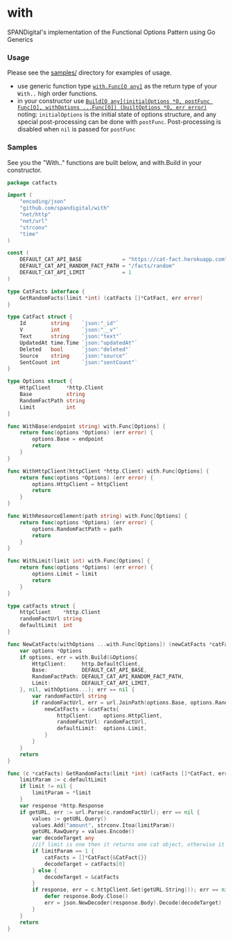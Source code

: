 # with
SPANDigital's implementation of the Functional Options Pattern using Go Generics

### Usage

Please see the [samples/](samples/) directory for examples of usage.

- use generic function type [`with.Func[O any]`](/with.go\#L7) as the return type of your `With..` high order functions.
- in your constructor use [`Build[O any](initialOptions *O, postFunc Func[O], withOptions ...Func[O]) (builtOptions *O, err error)`](/with.go#L25)
  noting: `initialOptions` is the initial state of options structure, and any special post-processing can be done with `postFunc`.
  Post-processing is disabled when `nil` is passed for `postFunc`

### Samples

See you the "With.." functions are built below, and with.Build in your constructor.

```go
package catfacts

import (
	"encoding/json"
	"github.com/spandigital/with"
	"net/http"
	"net/url"
	"strconv"
	"time"
)

const (
	DEFAULT_CAT_API_BASE             = "https://cat-fact.herokuapp.com"
	DEFAULT_CAT_API_RANDOM_FACT_PATH = "/facts/random"
	DEFAULT_CAT_API_LIMIT            = 1
)

type CatFacts interface {
	GetRandomFacts(limit *int) (catFacts []*CatFact, err error)
}

type CatFact struct {
	Id        string    `json:"_id"`
	V         int       `json:"__v"`
	Text      string    `json:"text"`
	UpdatedAt time.Time `json:"updatedAt"`
	Deleted   bool      `json:"deleted"`
	Source    string    `json:"source"`
	SentCount int       `json:"sentCount"`
}

type Options struct {
	HttpClient     *http.Client
	Base           string
	RandomFactPath string
	Limit          int
}

func WithBase(endpoint string) with.Func[Options] {
	return func(options *Options) (err error) {
		options.Base = endpoint
		return
	}
}

func WithHttpClient(httpClient *http.Client) with.Func[Options] {
	return func(options *Options) (err error) {
		options.HttpClient = httpClient
		return
	}
}

func WithResourceElement(path string) with.Func[Options] {
	return func(options *Options) (err error) {
		options.RandomFactPath = path
		return
	}
}

func WithLimit(limit int) with.Func[Options] {
	return func(options *Options) (err error) {
		options.Limit = limit
		return
	}
}

type catFacts struct {
	httpClient    *http.Client
	randomFactUrl string
	defaultLimit  int
}

func NewCatFacts(withOptions ...with.Func[Options]) (newCatFacts *catFacts, err error) {
	var options *Options
	if options, err = with.Build(&Options{
		HttpClient:     http.DefaultClient,
		Base:           DEFAULT_CAT_API_BASE,
		RandomFactPath: DEFAULT_CAT_API_RANDOM_FACT_PATH,
		Limit:          DEFAULT_CAT_API_LIMIT,
	}, nil, withOptions...); err == nil {
		var randomFactUrl string
		if randomFactUrl, err = url.JoinPath(options.Base, options.RandomFactPath); err == nil {
			newCatFacts = &catFacts{
				httpClient:    options.HttpClient,
				randomFactUrl: randomFactUrl,
				defaultLimit:  options.Limit,
			}
		}
	}
	return
}

func (c *catFacts) GetRandomFacts(limit *int) (catFacts []*CatFact, err error) {
	limitParam := c.defaultLimit
	if limit != nil {
		limitParam = *limit
	}
	var response *http.Response
	if getURL, err := url.Parse(c.randomFactUrl); err == nil {
		values := getURL.Query()
		values.Add("amount", strconv.Itoa(limitParam))
		getURL.RawQuery = values.Encode()
		var decodeTarget any
		//if limit is one then it returns one cat object, otherwise it sends a list of cat abjects
		if limitParam == 1 {
			catFacts = []*CatFact{&CatFact{}}
			decodeTarget = catFacts[0]
		} else {
			decodeTarget = &catFacts
		}
		if response, err = c.httpClient.Get(getURL.String()); err == nil {
			defer response.Body.Close()
			err = json.NewDecoder(response.Body).Decode(decodeTarget)
		}
	}
	return
}
```
